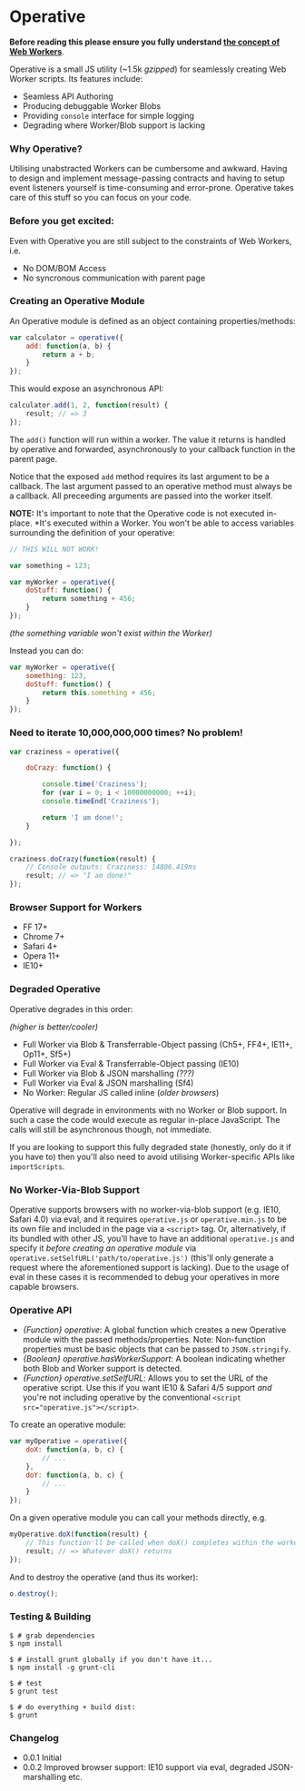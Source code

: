 # Operative

**Before reading this please ensure you fully understand [the concept of Web Workers](https://developer.mozilla.org/en-US/docs/Web/Guide/Performance/Using_web_workers)**.

Operative is a small JS utility (~1.5k *gzipped*) for seamlessly creating Web Worker scripts. Its features include:

 * Seamless API Authoring
 * Producing debuggable Worker Blobs
 * Providing `console` interface for simple logging
 * Degrading where Worker/Blob support is lacking

### Why Operative?

Utilising unabstracted Workers can be cumbersome and awkward. Having to design and implement message-passing contracts and having to setup event listeners yourself is time-consuming and error-prone. Operative takes care of this stuff so you can focus on your code.

### Before you get excited:

Even with Operative you are still subject to the constraints of Web Workers, i.e.

 * No DOM/BOM Access
 * No syncronous communication with parent page

### Creating an Operative Module

An Operative module is defined as an object containing properties/methods:

```js
var calculator = operative({
	add: function(a, b) {
		return a + b;
	}
});
```

This would expose an asynchronous API:

```js
calculator.add(1, 2, function(result) {
	result; // => 3
});
```

The `add()` function will run within a worker. The value it returns is handled by operative and forwarded, asynchronously to your callback function in the parent page.

Notice that the exposed `add` method requires its last argument to be a callback. The last argument passed to an operative method must always be a callback. All preceeding arguments are passed into the worker itself.

**NOTE:** It's important to note that the Operative code is not executed in-place. *It's executed within a Worker. You won't be able to access variables surrounding the definition of your operative:

```js
// THIS WILL NOT WORK!

var something = 123;

var myWorker = operative({
	doStuff: function() {
		return something + 456;
	}
});
```

*(the something variable won't exist within the Worker)*

Instead you can do:

```js
var myWorker = operative({
	something: 123,
	doStuff: function() {
		return this.something + 456;
	}
});
```

### Need to iterate 10,000,000,000 times? No problem!

```js
var craziness = operative({

	doCrazy: function() {

		console.time('Craziness');
		for (var i = 0; i < 10000000000; ++i);
		console.timeEnd('Craziness');

		return 'I am done!';
	}

});

craziness.doCrazy(function(result) {
	// Console outputs: Craziness: 14806.419ms 
	result; // => "I am done!"
});
```

### Browser Support for Workers

 * FF 17+
 * Chrome 7+
 * Safari 4+
 * Opera 11+
 * IE10+

### Degraded Operative

Operative degrades in this order:

*(higher is better/cooler)*

 * Full Worker via Blob & Transferrable-Object passing (Ch5+, FF4+, IE11+, Op11+, Sf5+)
 * Full Worker via Eval & Transferrable-Object passing (IE10)
 * Full Worker via Blob & JSON marshalling *(???)*
 * Full Worker via Eval & JSON marshalling (Sf4)
 * No Worker: Regular JS called inline (*older browsers*)

Operative will degrade in environments with no Worker or Blob support. In such a case the code would execute as regular in-place JavaScript. The calls will still be asynchronous though, not immediate.

If you are looking to support this fully degraded state (honestly, only do it if you have to) then you'll also need to avoid utilising Worker-specific APIs like `importScripts`.

### No Worker-Via-Blob Support

Operative supports browsers with no worker-via-blob support (e.g. IE10, Safari 4.0) via eval, and it requires `operative.js` or `operative.min.js` to be its own file and included in the page via a `<script>` tag. Or, alternatively, if its bundled with other JS, you'll have to have an additional `operative.js` and specify it *before creating an operative module* via `operative.setSelfURL('path/to/operative.js')` (this'll only generate a request where the aforementioned support is lacking). Due to the usage of eval in these cases it is recommended to debug your operatives in more capable browsers.

### Operative API

 * *{Function}* *operative*: A global function which creates a new Operative module with the passed methods/properties. Note: Non-function properties must be basic objects that can be passed to `JSON.stringify`.
 * *{Boolean}* *operative.hasWorkerSupport*: A boolean indicating whether both Blob and Worker support is detected.
 * *{Function}* *operative.setSelfURL*: Allows you to set the URL of the operative script. Use this if you want IE10 & Safari 4/5 support *and* you're not including operative by the conventional `<script src="operative.js"></script>`.

To create an operative module:

```js
var myOperative = operative({
	doX: function(a, b, c) {
		// ...
	},
	doY: function(a, b, c) {
		// ...
	}
});
```

On a given operative module you can call your methods directly, e.g.

```js
myOperative.doX(function(result) {
	// This function'll be called when doX() completes within the worker
	result; // => Whatever doX() returns
});
```

And to destroy the operative (and thus its worker):

```js
o.destroy();
```

### Testing & Building

```
$ # grab dependencies
$ npm install

$ # install grunt globally if you don't have it...
$ npm install -g grunt-cli

$ # test
$ grunt test

$ # do everything + build dist:
$ grunt
```

### Changelog

 * 0.0.1 Initial
 * 0.0.2 Improved browser support: IE10 support via eval, degraded JSON-marshalling etc.
